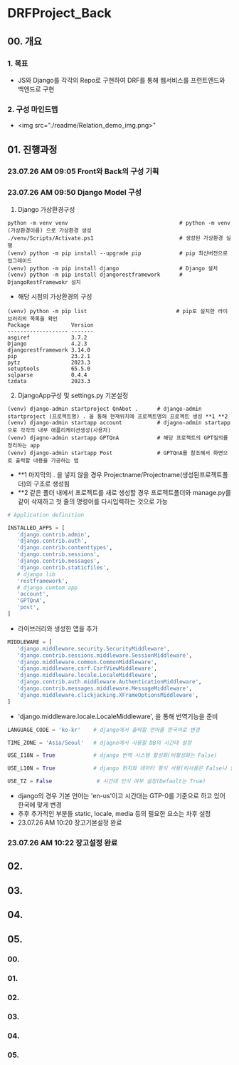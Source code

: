 # DRFProject_Back

## 00. 개요
### 1. 목표
 - JS와 Django를 각각의 Repo로 구현하여 DRF를 통해 웹서비스를 프런트엔드와 백엔드로 구현
### 2. 구성 마인드맵
 - <img src="./readme/Relation_demo_img.png>"


## 01. 진행과정
### 23.07.26 AM 09:05 Front와 Back의 구성 기획

### 23.07.26 AM 09:50 Django Model 구성
 01. Django 가상환경구성
  ```shell
  python -m venv venv                                   # python -m venv (가상환경이름) 으로 가상환경 생성
  ./venv/Scripts/Activate.ps1                           # 생성된 가상환경 실행
  (venv) python -m pip install --upgrade pip            # pip 최신버전으로 업그레이드
  (venv) python -m pip install django                   # Django 설치
  (venv) python -m pip install djangorestframework      # DjangoRestFramewokr 설치
  ```
   - 해당 시점의 가상환경의 구성
   ```shell
   (venv) python -m pip list                            # pip로 설치한 라이브러리의 목록을 확인
   Package             Version
   ------------------- -------
   asgiref             3.7.2
   Django              4.2.3
   djangorestframework 3.14.0
   pip                 23.2.1
   pytz                2023.3
   setuptools          65.5.0
   sqlparse            0.4.4
   tzdata              2023.3
   ```
 02. DjangoApp구성 및 settings.py 기본설정
 ```shell
 (venv) django-admin startproject QnAbot .      # django-admin startproject (프로젝트명) . 을 통해 현재위치에 프로젝트명의 프로젝트 생성 **1 **2
 (venv) django-admin startapp account           # djagno-admin startapp으로 각각의 내부 애플리케이션생성(사용자)
 (venv) djagno-admin startapp GPTQnA            # 해당 프로젝트의 GPT질의를 정리하는 app
 (venv) django-admin startapp Post              # GPTQnA를 참조해서 화면으로 출력할 내용을 가공하는 앱
 ```
  - **1 마지막의 . 을 넣지 않을 경우 Projectname/Projectname(생성된프로젝트폴더)의 구조로 생성됨
  - **2 같은 폴더 내에서 프로젝트를 새로 생성할 경우 프로젝트폴더와 manage.py를 같이 삭제하고 첫 줄의 명령어를 다시입력하는 것으로 가능
 ```python
 # Application definition

INSTALLED_APPS = [
    'django.contrib.admin',
    'django.contrib.auth',
    'django.contrib.contenttypes',
    'django.contrib.sessions',
    'django.contrib.messages',
    'django.contrib.staticfiles',
    # django lib
    'restframework',
    # django cumtom app
    'account',
    'GPTQnA',
    'post',
]
 ```
  - 라이브러리와 생성한 앱을 추가
 ```python
 MIDDLEWARE = [
    'django.middleware.security.SecurityMiddleware',
    'django.contrib.sessions.middleware.SessionMiddleware',
    'django.middleware.common.CommonMiddleware',
    'django.middleware.csrf.CsrfViewMiddleware',
    'django.middleware.locale.LocaleMiddleware',
    'django.contrib.auth.middleware.AuthenticationMiddleware',
    'django.contrib.messages.middleware.MessageMiddleware',
    'django.middleware.clickjacking.XFrameOptionsMiddleware',
]
 ```
  - 'django.middleware.locale.LocaleMiddleware', 을 통해 번역기능을 준비
 ```python
 LANGUAGE_CODE = 'ko-kr'    # django에서 출력할 언어를 한국어로 변경
 
 TIME_ZONE = 'Asia/Seoul'   # djagno에서 사용할 DB의 시간대 설정
 
 USE_I18N = True            # django 번역 시스템 활성화(비활성화는 False)
 
 USE_L10N = True            # django 현지화 데이터 형식 사용(비사용은 False나 없음)
 
USE_TZ = False              # 시간대 인식 여부 설정(Default는 True)
 ```
  - django의 경우 기본 언어는 'en-us'이고 시간대는 GTP-0를 기준으로 하고 있어 한국에 맞게 변경
 - 추후 추가적인 부분들 static, locale, media 등의 필요한 요소는 차후 설정
 - 23.07.26 AM 10:20 장고기본설정 완료

### 23.07.26 AM 10:22 장고설정 완료


## 02.


## 03.


## 04.


## 05.


### 00.


### 01.


### 02.


### 03.


### 04.


### 05.


